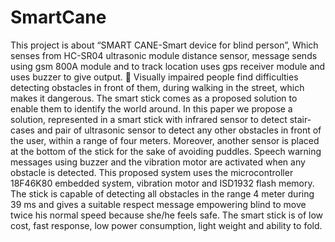# SmartCane
This project is about “SMART CANE-Smart device for blind person”, Which senses from HC-SR04 ultrasonic module distance sensor, message sends using gsm 800A module and to track location uses gps receiver module and uses buzzer to give output.  Visually impaired people find difficulties detecting obstacles in front of them, during walking in the street, which makes it dangerous. The smart stick comes as a proposed solution to enable them to identify the world around. In this paper we propose a solution, represented in a smart stick with infrared sensor to detect stair-cases and pair of ultrasonic sensor to detect any other obstacles in front of the user, within a range of four meters. Moreover, another sensor is placed at the bottom of the stick for the sake of avoiding puddles. Speech warning messages using buzzer and the vibration motor are activated when any obstacle is detected. This proposed system uses the microcontroller 18F46K80 embedded system, vibration motor and ISD1932 flash memory. The stick is capable of detecting all obstacles in the range 4 meter during 39 ms and gives a suitable respect message empowering blind to move twice his normal speed because she/he feels safe. The smart stick is of low cost, fast response, low power consumption, light weight and ability to fold.
